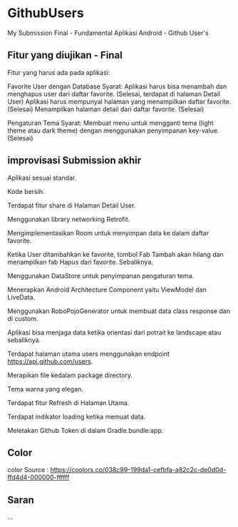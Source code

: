 # GithubUsers
 My Submission Final - Fundamental Aplikasi Android - Github User's

## Fitur yang diujikan - Final
Fitur yang harus ada pada aplikasi:

Favorite User dengan Database
Syarat:
Aplikasi harus bisa menambah dan menghapus user dari daftar favorite. (Selesai, terdapat di halaman Detail User)
Aplikasi harus mempunyai halaman yang menampilkan daftar favorite. (Selesai)
Menampilkan halaman detail dari daftar favorite. (Selesai)

Pengaturan Tema
Syarat:
Membuat menu untuk mengganti tema (light theme atau dark theme) dengan menggunakan penyimpanan key-value. (Selesai)

## improvisasi Submission akhir

Aplikasi sesuai standar.

Kode bersih.

Terdapat fitur share di Halaman Detail User.

Menggunakan library networking Retrofit.

Mengimplementasikan Room untuk menyimpan data ke dalam daftar favorite.

Ketika User ditambahkan ke favorite, tombol Fab Tambah akan hilang dan menampilkan fab Hapus dari favorite. Sebaliknya.

Menggunakan DataStore untuk penyimpanan pengaturan tema.

Menerapkan Android Architecture Component yaitu ViewModel dan LiveData.

Menggunakan RoboPojoGenerator untuk membuat data class response dan di custom.

Aplikasi bisa menjaga data ketika orientasi dari potrait ke landscape atau sebaliknya.

Terdapat halaman utama users menggunakan endpoint https://api.github.com/users.

Merapikan file kedalam package directory.

Tema warna yang elegan.

Terdapat fitur Refresh di Halaman Utama.

Terdapat indikator loading ketika memuat data.

Meletakan Github Token di dalam Gradle.bundle:app.

## Color
 color Source : https://coolors.co/038c99-199da1-cefbfa-a82c2c-de0d0d-ffd4d4-000000-ffffff

## Saran

...